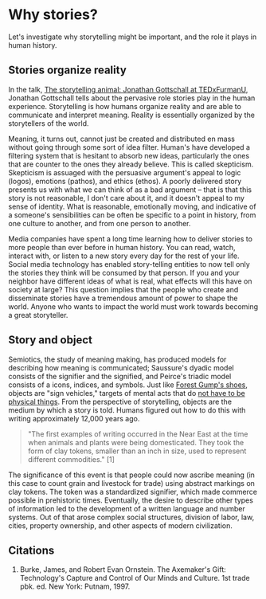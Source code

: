 # Why stories?
Let's investigate why storytelling might be important, and the role it plays in human history.

## Stories organize reality
In the talk, [The storytelling animal: Jonathan Gottschall at TEDxFurmanU](https://www.youtube.com/watch?v=Vhd0XdedLpY), Jonathan Gottschall tells about the pervasive role stories play in the human experience. Storytelling is how humans organize reality and are able to communicate and interpret meaning. Reality is essentially organized by the storytellers of the world.

Meaning, it turns out, cannot just be created and distributed en mass without going through some sort of idea filter. Human's have developed a filtering system that is hesitant to absorb new ideas, particularly the ones that are counter to the ones they already believe. This is called skepticism.  Skepticism is assuaged with the persuasive argument's appeal to logic (logos), emotions (pathos), and ethics (ethos). A poorly delivered story presents us with what we can think of as a bad argument – that is that this story is not reasonable, I don't care about it, and it doesn't appeal to my sense of identity. What is reasonable, emotionally moving, and indicative of a someone's sensibilities can be often be specific to a point in history, from one culture to another, and from one person to another.

Media companies have spent a long time learning how to deliver stories to more people than ever before in human history. You can read, watch, interact with, or listen to a new story every day for the rest of your life. Social media technology has enabled story-telling entities to now tell only the stories they think will be consumed by that person. If you and your neighbor have different ideas of what is real, what effects will this have on society at large? This question implies that the people who create and disseminate stories have a tremendous amount of power to shape the world. Anyone who wants to impact the world must work towards becoming a great storyteller.

## Story and object

Semiotics, the study of meaning making, has produced models for describing how meaning is communicated; Saussure's dyadic model consists of the signifier and the signified, and Peirce's triadic model consists of a icons, indices, and symbols. Just like [Forest Gump's shoes](https://www.youtube.com/watch?v=egkrxkiUnoo), objects are "sign vehicles," targets of mental acts that do [not have to be physical things](https://vimeo.com/133160620). From the perspective of storytelling, objects are the medium by which a story is told. Humans figured out how to do this with writing approximately 12,000 years ago.

> "The first examples of writing occurred in the Near East at the time when animals and plants were being domesticated. They took the form of clay tokens, smaller than an inch in size, used to represent different commodities." [1]

The significance of this event is that people could now ascribe meaning (in this case to count grain and livestock for trade) using abstract markings on clay tokens. The token was a standardized signifier, which made commerce possible in prehistoric times. Eventually, the desire to describe other types of information led to the development of a written language and number systems. Out of that arose complex social structures, division of labor, law, cities, property ownership, and other aspects of modern civilization.

## Citations
1. Burke, James, and Robert Evan Ornstein. The Axemaker's Gift: Technology's Capture and Control of Our Minds and Culture. 1st trade pbk. ed. New York: Putnam, 1997.